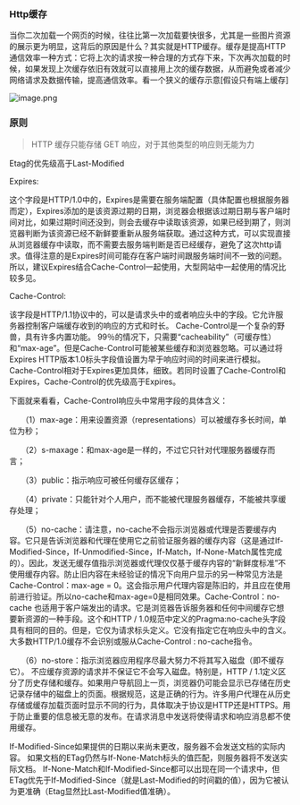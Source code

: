 ### Http缓存

当你二次加载一个网页的时候，往往比第一次加载要快很多，尤其是一些图片资源的展示更为明显，这背后的原因是什么？其实就是HTTP缓存。缓存是提高HTTP通信效率一种方式：它将上次的请求按一种合理的方式存下来，下次再次加载的时候，如果发现上次缓存依旧有效就可以直接用上次的缓存数据，从而避免或者减少网络请求及数据传输，提高通信效率。看一个狭义的缓存示意[假设只有端上缓存]

![image.png](https://p3-juejin.byteimg.com/tos-cn-i-k3u1fbpfcp/5e275b73c9ae4efbb68d74357a6b9060~tplv-k3u1fbpfcp-watermark.image?)

### 原则

>  HTTP 缓存只能存储 GET 响应，对于其他类型的响应则无能为力
 
Etag的优先级高于Last-Modified



Expires:

这个字段是HTTP/1.0中的，Expires是需要在服务端配置（具体配置也根据服务器而定），Expires添加的是该资源过期的日期，浏览器会根据该过期日期与客户端时间对比，如果过期时间还没到，则会去缓存中读取该资源，如果已经到期了，则浏览器判断为该资源已经不新鲜要重新从服务端获取。通过这种方式，可以实现直接从浏览器缓存中读取，而不需要去服务端判断是否已经缓存，避免了这次http请求。值得注意的是Expires时间可能存在客户端时间跟服务端时间不一致的问题。所以，建议Expires结合Cache-Control一起使用，大型网站中一起使用的情况比较多见。

Cache-Control:

该字段是HTTP/1.1协议中的，可以是请求头中的或者响应头中的字段。它允许服务器控制客户端缓存收到的响应的方式和时长。 Cache-Control是一个复杂的野兽，具有许多内置功能。 99％的情况下，只需要“cacheability”（可缓存性）和“max-age”。但是Cache-Control可能被某些缓存和浏览器忽略。可以通过将Expires HTTP版本1.0标头字段值设置为早于响应时间的时间来进行模拟。Cache-Control相对于Expires更加具体，细致。若同时设置了Cache-Control和Expires，Cache-Control的优先级高于Expires。

下面就来看看，Cache-Control响应头中常用字段的具体含义：

　　（1）max-age：用来设置资源（representations）可以被缓存多长时间，单位为秒；

　　（2）s-maxage：和max-age是一样的，不过它只针对代理服务器缓存而言；

　　（3）public：指示响应可被任何缓存区缓存；

　　（4）private：只能针对个人用户，而不能被代理服务器缓存，不能被共享缓存处理；

　　（5）no-cache：请注意，no-cache不会指示浏览器或代理是否要缓存内容。它只是告诉浏览器和代理在使用它之前验证服务器的缓存内容（这是通过If-Modified-Since，If-Unmodified-Since，If-Match，If-None-Match属性完成的）。因此，发送无缓存值指示浏览器或代理仅仅基于缓存内容的“新鲜度标准”不使用缓存内容。防止旧内容在未经验证的情况下向用户显示的另一种常见方法是Cache-Control：max-age = 0。这会指示用户代理内容是陈旧的，并且应在使用前进行验证。所以no-cache和max-age=0是相同效果。Cache-Control：no-cache 也适用于客户端发出的请求。它是浏览器告诉服务器和任何中间缓存它想要新资源的一种手段。这个和HTTP / 1.0规范中定义的Pragma:no-cache头字段具有相同的目的。但是，它仅为请求标头定义。它没有指定它在响应头中的含义。大多数HTTP/1.0缓存不会识别或服从Cache-Control : no-cache指令。

　　（6）no-store：指示浏览器应用程序尽最大努力不将其写入磁盘（即不缓存它）。 不应缓存资源的请求并不保证它不会写入磁盘。特别是，HTTP / 1.1定义区分了历史存储和缓存。如果用户导航回上一页，浏览器仍可能会显示已存储在历史记录存储中的磁盘上的页面。根据规范，这是正确的行为。许多用户代理在从历史存储或缓存加载页面时显示不同的行为，具体取决于协议是HTTP还是HTTPS。用于防止重要的信息被无意的发布。在请求消息中发送将使得请求和响应消息都不使用缓存。

 If-Modified-Since如果提供的日期以来尚未更改，服务器不会发送文档的实际内容。 如果文档的ETag仍然与If-None-Match标头的值匹配，则服务器将不发送实际文档。 If-None-Match和If-Modified-Since都可以出现在同一个请求中，但ETag优先于If-Modified-Since（就是Last-Modified的时间戳的值），因为它被认为更准确（Etag显然比Last-Modified值准确）。